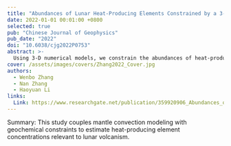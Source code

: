 ```yaml
---
title: "Abundances of Lunar Heat-Producing Elements Constrained by a 3-D Numerical Model of Titanium-Rich Basaltic Eruption"
date: 2022-01-01 00:01:00 +0800
selected: true
pub: "Chinese Journal of Geophysics"
pub_date: "2022"
doi: "10.6038/cjg2022P0753"
abstract: >-
  Using 3-D numerical models, we constrain the abundances of heat-producing elements in the lunar mantle and discuss implications for basaltic eruption and thermal evolution.
cover: /assets/images/covers/Zhang2022_Cover.jpg
authors:
  - Wenbo Zhang
  - Nan Zhang
  - Haoyuan Li
links:
  Link: https://www.researchgate.net/publication/359920906_Abundances_of_lunar_heat-producing_elements_constrained_by_a_3-D_numerical_model_of_titanium-rich_basaltic_eruption
---
```


Summary: This study couples mantle convection modeling with geochemical constraints to estimate heat-producing element concentrations relevant to lunar volcanism.
